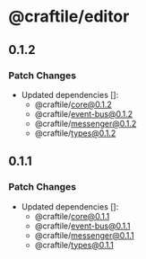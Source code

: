 # @craftile/editor

## 0.1.2

### Patch Changes

- Updated dependencies []:
  - @craftile/core@0.1.2
  - @craftile/event-bus@0.1.2
  - @craftile/messenger@0.1.2
  - @craftile/types@0.1.2

## 0.1.1

### Patch Changes

- Updated dependencies []:
  - @craftile/core@0.1.1
  - @craftile/event-bus@0.1.1
  - @craftile/messenger@0.1.1
  - @craftile/types@0.1.1
